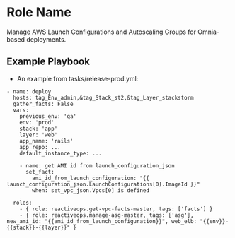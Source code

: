 Role Name
=========

Manage AWS Launch Configurations and Autoscaling Groups for Omnia-based deployments.

Example Playbook
----------------

* An example from tasks/release-prod.yml:

```
- name: deploy
  hosts: tag_Env_admin,&tag_Stack_st2,&tag_Layer_stackstorm
  gather_facts: False
  vars:
    previous_env: 'qa'
    env: 'prod'
    stack: 'app'
    layer: 'web'
    app_name: 'rails'
    app_repo: ...
    default_instance_type: ...

    - name: get AMI id from launch_configuration_json
      set_fact:
        ami_id_from_launch_configuration: "{{ launch_configuration_json.LaunchConfigurations[0].ImageId }}"
        when: set_vpc_json.Vpcs[0] is defined

  roles:
    - { role: reactiveops.get-vpc-facts-master, tags: ['facts'] }
    - { role: reactiveops.manage-asg-master, tags: ['asg'], new_ami_id: "{{ami_id_from_launch_configuration}}", web_elb: "{{env}}-{{stack}}-{{layer}}" }

```